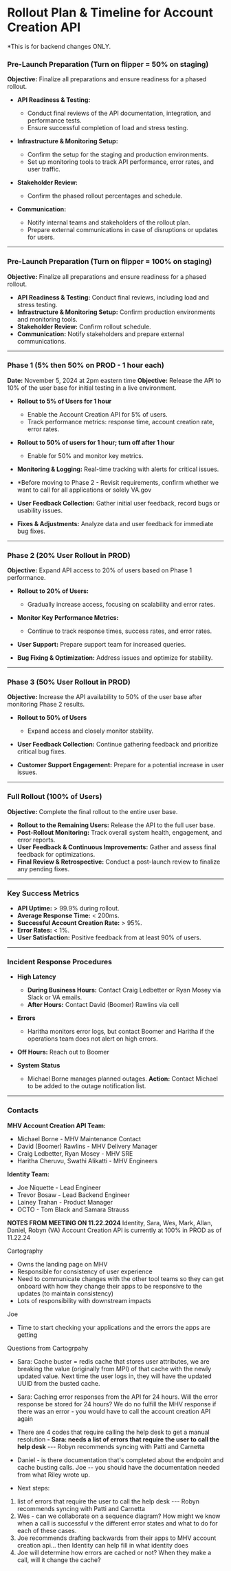 # Rollout Plan & Timeline for Account Creation API
*This is for backend changes ONLY.

### Pre-Launch Preparation (Turn on flipper = 50% on staging)
**Objective:** Finalize all preparations and ensure readiness for a phased rollout.

- **API Readiness & Testing:**
  - Conduct final reviews of the API documentation, integration, and performance tests.
  - Ensure successful completion of load and stress testing.

- **Infrastructure & Monitoring Setup:**
  - Confirm the setup for the staging and production environments.
  - Set up monitoring tools to track API performance, error rates, and user traffic.

- **Stakeholder Review:**
  - Confirm the phased rollout percentages and schedule.

- **Communication:**
  - Notify internal teams and stakeholders of the rollout plan.
  - Prepare external communications in case of disruptions or updates for users.

---

### Pre-Launch Preparation (Turn on flipper = 100% on staging)
**Objective:** Finalize all preparations and ensure readiness for a phased rollout.

- **API Readiness & Testing:** Conduct final reviews, including load and stress testing.
- **Infrastructure & Monitoring Setup:** Confirm production environments and monitoring tools.
- **Stakeholder Review:** Confirm rollout schedule.
- **Communication:** Notify stakeholders and prepare external communications.

---

### Phase 1 (5% then 50% on PROD - 1 hour each)  
**Date:** November 5, 2024 at 2pm eastern time
**Objective:** Release the API to 10% of the user base for initial testing in a live environment.

- **Rollout to 5% of Users for 1 hour**
  - Enable the Account Creation API for 5% of users.
  - Track performance metrics: response time, account creation rate, error rates.

- **Rollout to 50% of users for 1 hour; turn off after 1 hour**
  - Enable for 50% and monitor key metrics.

- **Monitoring & Logging:** Real-time tracking with alerts for critical issues.
- *Before moving to Phase 2 - Revisit requirements, confirm whether we want to call for all applications or solely VA.gov
- **User Feedback Collection:** Gather initial user feedback, record bugs or usability issues.
- **Fixes & Adjustments:** Analyze data and user feedback for immediate bug fixes.

---

### Phase 2 (20% User Rollout in PROD)
**Objective:** Expand API access to 20% of users based on Phase 1 performance.

- **Rollout to 20% of Users:**
  - Gradually increase access, focusing on scalability and error rates.

- **Monitor Key Performance Metrics:**
  - Continue to track response times, success rates, and error rates.

- **User Support:** Prepare support team for increased queries.
- **Bug Fixing & Optimization:** Address issues and optimize for stability.

---

### Phase 3 (50% User Rollout in PROD)
**Objective:** Increase the API availability to 50% of the user base after monitoring Phase 2 results.

- **Rollout to 50% of Users**
  - Expand access and closely monitor stability.

- **User Feedback Collection:** Continue gathering feedback and prioritize critical bug fixes.
- **Customer Support Engagement:** Prepare for a potential increase in user issues.

---

### Full Rollout (100% of Users)
**Objective:** Complete the final rollout to the entire user base.

- **Rollout to the Remaining Users:** Release the API to the full user base.
- **Post-Rollout Monitoring:** Track overall system health, engagement, and error reports.
- **User Feedback & Continuous Improvements:** Gather and assess final feedback for optimizations.
- **Final Review & Retrospective:** Conduct a post-launch review to finalize any pending fixes.

---

### Key Success Metrics
- **API Uptime:** > 99.9% during rollout.
- **Average Response Time:** < 200ms.
- **Successful Account Creation Rate:** > 95%.
- **Error Rates:** < 1%.
- **User Satisfaction:** Positive feedback from at least 90% of users.

---

### Incident Response Procedures
- **High Latency**
  - **During Business Hours:** Contact Craig Ledbetter or Ryan Mosey via Slack or VA emails.
  - **After Hours:** Contact David (Boomer) Rawlins via cell 

- **Errors**
  - Haritha monitors error logs, but contact Boomer and Haritha if the operations team does not alert on high errors.

- **Off Hours:** Reach out to Boomer 

- **System Status**
  - Michael Borne manages planned outages. **Action:** Contact Michael to be added to the outage notification list.

---

### Contacts
**MHV Account Creation API Team:**
- Michael Borne - MHV Maintenance Contact
- David (Boomer) Rawlins - MHV Delivery Manager
- Craig Ledbetter, Ryan Mosey - MHV SRE
- Haritha Cheruvu, Swathi Alikatti - MHV Engineers

**Identity Team:**
- Joe Niquette - Lead Engineer
- Trevor Bosaw - Lead Backend Engineer
- Lainey Trahan - Product Manager
- OCTO - Tom Black and Samara Strauss




**NOTES FROM MEETING ON 11.22.2024**
Identity, Sara, Wes, Mark, Allan, Daniel, Robyn (VA)
Account Creation API is currently at 100% in PROD as of 11.22.24

Cartography 
- Owns the landing page on MHV
- Responsible for consistency of user experience
- Need to communicate changes with the other tool teams so they can get onboard with how they change their apps to be responsive to the updates (to maintain consistency)
- Lots of responsibility with downstream impacts

Joe
- Time to start checking your applications and the errors the apps are getting

Questions from Cartogrpahy
- Sara: Cache buster = redis cache that stores user attributes, we are breaking the value (originally from MPI) of that cache with the newly updated value. Next time the user logs in, they will have the updated UUID from the busted cache.
- Sara: Caching error responses from the API for 24 hours. Will the error response be stored for 24 hours? We do no fulfill the MHV response if there was an error - you would have to call the account creation API again
- There are 4 codes that require calling the help desk to get a manual resolution
**- Sara: needs a list of errors that require the user to call the help desk** --- Robyn recommends syncing with Patti and Carnetta
- Daniel - is there documentation that's completed about the endpoint and cache busting calls. Joe -- you should have the documentation needed from what Riley wrote up.

- Next steps:
1. list of errors that require the user to call the help desk --- Robyn recommends syncing with Patti and Carnetta
2. Wes - can we collaborate on a sequence diagram? How might we know when a call is successful v the different error states and what to do for each of these cases.
3. Joe recommends drafting backwards from their apps to MHV account creation api... then Identity can help fill in what identity does
4. Joe will determine how errors are cached or not? When they make a call, will it change the cache?
